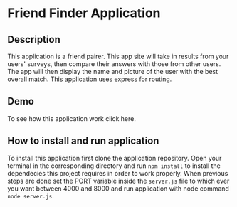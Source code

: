 # Friend Finder Application

## Description

This application is a friend pairer. This app site will take in results from your users' surveys, then compare their answers with those from other users. The app will then display the name and picture of the user with the best overall match. This application uses express for routing.

## Demo

To see how this application work click here.

## How to install and run application

To install this application first clone the application repository. Open your terminal in the corresponding directory and run `npm install` to install the dependecies this project requires in order to work properly. When previous steps are done set the PORT variable inside the `server.js` file to which ever you want between 4000 and 8000 and run application with node command `node server.js`.

